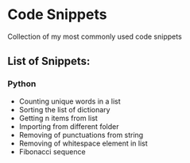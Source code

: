 # Code Snippets

Collection of my most commonly used code snippets

## List of Snippets:

### Python

- Counting unique words in a list
- Sorting the list of dictionary
- Getting n items from list
- Importing from different folder
- Removing of punctuations from string
- Removing of whitespace element in list
- Fibonacci sequence
